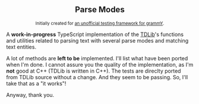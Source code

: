 <div align="center">

## Parse Modes

<sup>Initially created for [an unofficial testing framework for grammY](https://github.com/dcdunkan/grammy_tests).</sup>

</div>

A **work-in-progress** TypeScript implementation of the [TDLib](https://github.com/tdlib/td)'s functions and utilities
related to parsing text with several parse modes and matching text entities.

A lot of methods are **left to be** implemented. I'll list what have been ported when I'm done. I cannot assure you the
quality of the implementation, as I'm **not** good at C++ (TDLib is written in C++). The tests are direclty ported from
TDLib source without a change. And they seem to be passing. So, I'll take that as a "it works"!

Anyway, thank you.
